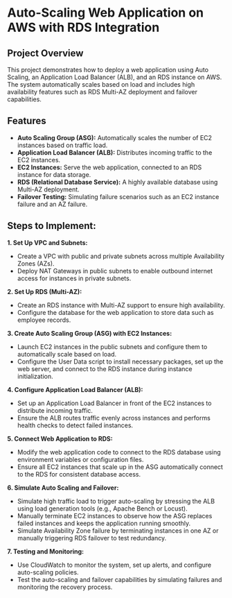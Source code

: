 # Auto-Scaling Web Application on AWS with RDS Integration

## Project Overview
This project demonstrates how to deploy a web application using Auto Scaling, an Application Load Balancer (ALB), and an RDS instance on AWS. The system automatically scales based on load and includes high availability features such as RDS Multi-AZ deployment and failover capabilities.

## Features
- **Auto Scaling Group (ASG):** Automatically scales the number of EC2 instances based on traffic load.
- **Application Load Balancer (ALB):** Distributes incoming traffic to the EC2 instances.
- **EC2 Instances:** Serve the web application, connected to an RDS instance for data storage.
- **RDS (Relational Database Service):** A highly available database using Multi-AZ deployment.
- **Failover Testing:** Simulating failure scenarios such as an EC2 instance failure and an AZ failure.

## Steps to Implement:
**1. Set Up VPC and Subnets:**
- Create a VPC with public and private subnets across multiple Availability Zones (AZs).
- Deploy NAT Gateways in public subnets to enable outbound internet access for instances in private subnets.
  
**2. Set Up RDS (Multi-AZ):**
- Create an RDS instance with Multi-AZ support to ensure high availability.
- Configure the database for the web application to store data such as employee records.
  
**3. Create Auto Scaling Group (ASG) with EC2 Instances:**
- Launch EC2 instances in the public subnets and configure them to automatically scale based on load.
- Configure the User Data script to install necessary packages, set up the web server, and connect to the RDS instance during instance initialization.
  
**4. Configure Application Load Balancer (ALB):**
- Set up an Application Load Balancer in front of the EC2 instances to distribute incoming traffic.
- Ensure the ALB routes traffic evenly across instances and performs health checks to detect failed instances.
  
**5. Connect Web Application to RDS:**
- Modify the web application code to connect to the RDS database using environment variables or configuration files.
- Ensure all EC2 instances that scale up in the ASG automatically connect to the RDS for consistent database access.
  
**6. Simulate Auto Scaling and Failover:**
- Simulate high traffic load to trigger auto-scaling by stressing the ALB using load generation tools (e.g., Apache Bench or Locust).
- Manually terminate EC2 instances to observe how the ASG replaces failed instances and keeps the application running smoothly.
- Simulate Availability Zone failure by terminating instances in one AZ or manually triggering RDS failover to test redundancy.
  
**7. Testing and Monitoring:**
- Use CloudWatch to monitor the system, set up alerts, and configure auto-scaling policies.
- Test the auto-scaling and failover capabilities by simulating failures and monitoring the recovery process.

